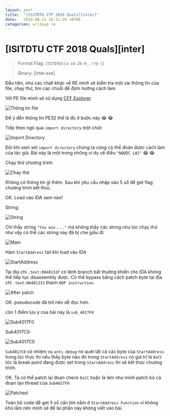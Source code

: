 ```yaml
---
layout: post
title:  "[ISITDTU CTF 2018 Quals][inter]"
date:   2018-08-21 16:31:39 +0700
categories: writeup re
---
```

# [ISITDTU CTF 2018 Quals][inter]

>Format Flag: ```ISITDTU{[a-zA-Z0-9_.!?@-]}```
>
>Binary: [inter.exe]

Đầu tiên, như các chall khác về RE mình sẽ kiểm tra một vài thông tin của file, chạy thử, tìm các chuỗi để định hướng cách làm.

Với PE file mình sẽ sử dụng [CFF Explorer](https://ntcore.com/?page_id=388).

![Thông tin file]({{site.url}}/assets/inter_info.PNG)

Để ý đển thông tin PE32 thế là đủ ở bước này :joy: :joy:

Tiếp theo ngó qua ```import directory``` một chút:

![Import Directory]({{site.url}}/assets/inter_import.PNG)

Đôi khi xem xét ```import directory``` chúng ta cũng có thể đoán được cách làm của tác giả. Bài này là một trong những ví dụ về điều ```"NGƯỢC LẠI"``` :joy: :joy:

Chạy thử chương trình:

![Chạy thử]({{site.url}}/assets/inter_run.PNG)

Không có thông tin gì thêm. Sau khi yêu cầu nhập vào 5 số để get flag chương trình kết thúc.

OK. Load vào IDA xem nào!

String:

![String]({{site.url}}/assets/inter_string.PNG)

Chỉ thấy string ```"You win...."``` mà không thấy các string như lúc chạy thử như vậy có thể các string này đã bị che giấu đi.

![Main]({{site.url}}/assets/inter_main.PNG)

Hàm ```StartAddress``` fail khi load vào IDA

![StartAddress]({{site.url}}/assets/inter_start_addr.PNG)

Tại địa chỉ ```.text:0040132F``` có lệnh branch bất thường khiến cho IDA không thể tiếp tục disassembly được. Có thể bypass bằng cách patch byte tại địa chỉ ```.text:00401331``` thành ```NOP instruction```.

![After patch]({{site.url}}/assets/inter_start_addr_after_patch.PNG)

OK. pseudocode đã trở nên dễ đọc hơn.

còn 1 điểm lưu ý của bài này là ```sub_4017F0```

![Sub4017F0]({{site.url}}/assets/inter_sub4017F0.PNG)

Sub4017C0:

![Sub4017C0]({{site.url}}/assets/inter_sub4017c0.PNG)

```Sub4017C0``` có nhiệm vụ ```anti debug``` nó quét tất cả các byte của ```StartAddress``` trong lúc thực thi nếu thấy byte nào đó trong ```StartAddress``` có giá trị là ```0xCC``` tức là break point đang được set trong ```StartAddress``` thì sẽ kết thúc chương trình.

OK. Ta có thể patch lại đoạn check ```0xCC``` hoặc là làm như mình patch bỏ cả đoạn tạo thread của ```Sub4017F0```

![Patched]({{site.url}}/assets/inter_after_patch.PNG)

Toàn bộ code để get 5 số cần tìm nằm ở ```StartAddress Function``` vì không khó lắm nên mình sẽ để lại phần này không viết vào bài.

